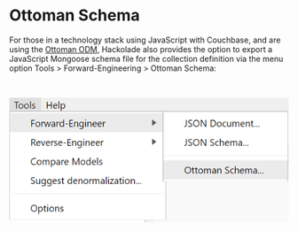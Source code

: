# Ottoman Schema

For those in a technology stack using JavaScript with Couchbase, and are using the [Ottoman ODM](<https://github.com/couchbaselabs/node-ottoman> "target=\"\_blank\""), Hackolade also provides the option to export a JavaScript Mongoose schema file for the collection definition via the menu option Tools \> Forward-Engineering \> Ottoman Schema:

&nbsp;

![Image](<lib/Tools%20-%20Forward-Engineer%20-%20Ottoman%20Schema.png>)

